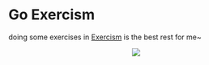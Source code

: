 # Go Exercism

doing some exercises in [Exercism](http://exercism.io/) is the best rest for me~

<p align="center">
  <img src="http://ww1.sinaimg.cn/large/9b85365dgy1fkbzfwycmnj210412odlf" />
</p>
